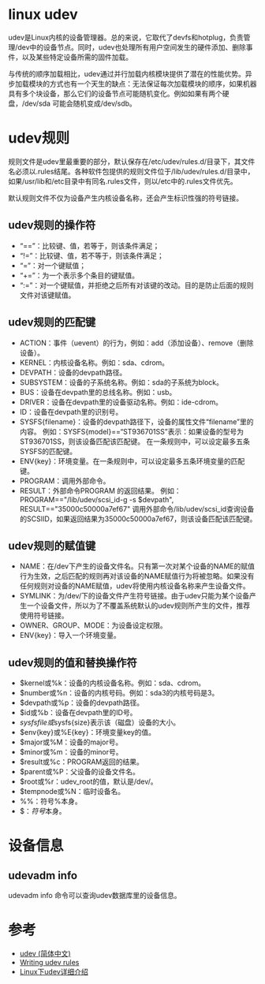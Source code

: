 linux udev
==========
udev是Linux内核的设备管理器。总的来说，它取代了devfs和hotplug，负责管理/dev中的设备节点。同时，udev也处理所有用户空间发生的硬件添加、删除事件，以及某些特定设备所需的固件加载。

与传统的顺序加载相比，udev通过并行加载内核模块提供了潜在的性能优势。异步加载模块的方式也有一个天生的缺点：无法保证每次加载模块的顺序，如果机器具有多个块设备，那么它们的设备节点可能随机变化。例如如果有两个硬盘，/dev/sda 可能会随机变成/dev/sdb。

# udev规则
规则文件是udev里最重要的部分，默认保存在/etc/udev/rules.d/目录下，其文件名必须以.rules结尾。各种软件包提供的规则文件位于/lib/udev/rules.d/目录中，如果/usr/lib和/etc目录中有同名.rules文件，则以/etc中的.rules文件优先。

默认规则文件不仅为设备产生内核设备名称，还会产生标识性强的符号链接。

## udev规则的操作符
 - “==”：比较键、值，若等于，则该条件满足；
 - “!=”：比较键、值，若不等于，则该条件满足；
 - “=”：对一个键赋值；
 - “+=”：为一个表示多个条目的键赋值。
 - “:=”：对一个键赋值，并拒绝之后所有对该键的改动。目的是防止后面的规则文件对该键赋值。

## udev规则的匹配键
 - ACTION：事件（uevent）的行为，例如：add（添加设备）、remove（删除设备）。
 - KERNEL：内核设备名称。例如：sda、cdrom。
 - DEVPATH：设备的devpath路径。
 - SUBSYSTEM：设备的子系统名称。例如：sda的子系统为block。
 - BUS：设备在devpath里的总线名称。例如：usb。
 - DRIVER：设备在devpath里的设备驱动名称。例如：ide-cdrom。
 - ID：设备在devpath里的识别号。
 - SYSFS{filename}：设备的devpath路径下，设备的属性文件“filename”里的内容。
 例如：SYSFS{model}==“ST936701SS”表示：如果设备的型号为ST936701SS，则该设备匹配该匹配键。
 在一条规则中，可以设定最多五条SYSFS的匹配键。
 - ENV{key}：环境变量。在一条规则中，可以设定最多五条环境变量的匹配键。
 - PROGRAM：调用外部命令。
 - RESULT：外部命令PROGRAM 的返回结果。
 例如：PROGRAM=="/lib/udev/scsi_id-g -s $devpath", RESULT=="35000c50000a7ef67"
 调用外部命令/lib/udev/scsi_id查询设备的SCSIID，如果返回结果为35000c50000a7ef67，则该设备匹配该匹配键。

## udev规则的赋值键
 - NAME：在/dev下产生的设备文件名。只有第一次对某个设备的NAME的赋值行为生效，之后匹配的规则再对该设备的NAME赋值行为将被忽略。如果没有任何规则对设备的NAME赋值，udev将使用内核设备名称来产生设备文件。
 - SYMLINK：为/dev/下的设备文件产生符号链接。由于udev只能为某个设备产生一个设备文件，所以为了不覆盖系统默认的udev规则所产生的文件，推荐使用符号链接。
 - OWNER、GROUP、MODE：为设备设定权限。
 - ENV{key}：导入一个环境变量。

## udev规则的值和替换操作符
 - $kernel或%k：设备的内核设备名称。例如：sda、cdrom。
 - $number或%n：设备的内核号码。例如：sda3的内核号码是3。
 - $devpath或%p：设备的devpath路径。
 - $id或%b：设备在devpath里的ID号。
 - $sysfs{file}或%s{file}：设备的sysfs里file的内容（即设备的属性值）。例如：$sysfs{size}表示该（磁盘）设备的大小。
 - $env{key}或%E{key}：环境变量key的值。
 - $major或%M：设备的major号。
 - $minor或%m：设备的minor号。
 - $result或%c：PROGRAM返回的结果。
 - $parent或%P：父设备的设备文件名。
 - $root或%r：udev_root的值，默认是/dev/。
 - $tempnode或%N：临时设备名。
 - %%：符号%本身。
 - $$：符号$本身。

# 设备信息
## udevadm info
udevadm info 命令可以查询udev数据库里的设备信息。

# 参考
 * [udev (简体中文)](https://wiki.archlinux.org/title/Udev_(%E7%AE%80%E4%BD%93%E4%B8%AD%E6%96%87))
 * [Writing udev rules](http://www.reactivated.net/writing_udev_rules.html)
 * [Linux下udev详细介绍](https://blog.51cto.com/seiang/1950594)
